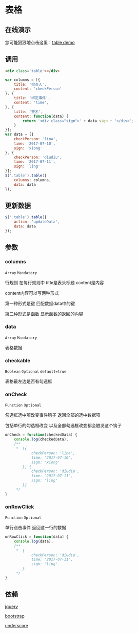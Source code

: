 # 表格

## 在线演示

您可能狠狠地点击这里：[table demo](https://lianpen.github.io/blob/master/qy-bureau/html/component/table.html)

## 调用

```html
<div class='table'></div>
```
```js
var columns = [{
	title: '检查人',
	content: 'checkPerson'
}, {
	title: '绑定事件',
	content: 'time',
}, {
	title: '签名',
	content: function(data) {
		return '<div class="sign">' + data.sign + '</div>';
	}
}];
var data = [{
	checkPerson: 'lina',
	time: '2017-07-10',
	sign: 'xiong'
}, {
	checkPerson: 'diudiu',
	time: '2017-07-11',
	sign: 'ling'
}];
$('.table').table({
	columns: columns,
	data: data
});
```

## 更新数据

```js
$('.table').table({
	action: 'updateData',
	data: data
});
```

## 参数

### columns

```Array``` ```Mandatory```

行规则 在每行规则中 title是表头标题 content是内容

content内容可以写两种形式

第一种形式是键 匹配数据data中的键

第二种形式是函数 显示函数的返回的内容

### data

```Array``` ```Mandatory```

表格数据

### checkable

```Boolean``` ```Optional``` ```default=true```

表格最左边是否有勾选框

### onCheck

```Function``` ```Optional``` 

勾选框选中项改变事件钩子 返回全部的选中数据项

包括单行的勾选框改变 以及全部勾选框改变都会触发这个钩子

```js
onCheck = function(checkedData) {
	console.log(checkedData); 
	/**
	 *  [{
			checkPerson: 'lina',
			time: '2017-07-10',
			sign: 'xiong'
		}, {
			checkPerson: 'diudiu',
			time: '2017-07-11',
			sign: 'ling'
		}]
	 */
}
```

### onRowClick

```Function``` ```Optional```

单行点击事件 返回这一行的数据

```js
onRowClick = function(data) {
	console.log(data); 
	/**
	 *  {
			checkPerson: 'diudiu',
			time: '2017-07-11',
			sign: 'ling'
		}
	 */
}
```

## 依赖

[jquery](https://github.com/jquery/jquery)

[bootstrap](https://github.com/twbs/bootstrap)

[underscore](https://github.com/jashkenas/underscore)
















